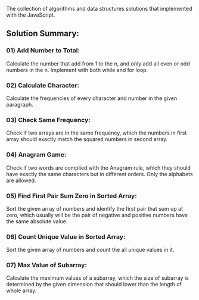 The collection of algorithms and data structures solutions that implemented with the JavaScript.

## Solution Summary:

### 01) Add Number to Total: 
Calculate the number that add from 1 to the n, and only add all even or odd numbers in the n. Implement with both while and for loop. 

### 02) Calculate Character:
Calculate the frequencies of every character and number in the given paragraph. 

### 03) Check Same Frequency:
Check if two arrays are in the same frequency, which the numbers in first array should exactly match the squared numbers in second array. 

### 04) Anagram Game:
Check if two words are complied with the Anagram rule, which they should have exactly the same characters but in different orders. Only the alphabets are allowed.

### 05) Find First Pair Sum Zero in Sorted Array:
Sort the given array of numbers and identify the first pair that sum up at zero, which usually will be the pair of negative and positive numbers have the same absolute value. 

### 06) Count Unique Value in Sorted Array:
Sort the given array of numbers and count the all unique values in it. 

### 07) Max Value of Subarray:
Calculate the maximum values of a subarray, which the size of subarray is determined by the given dimension that should lower than the length of whole array. 


